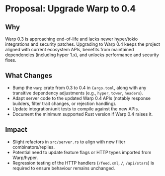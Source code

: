 # Proposal: Upgrade Warp to 0.4

## Why
Warp 0.3 is approaching end-of-life and lacks newer hyper/tokio integrations and security patches. Upgrading to Warp 0.4 keeps the project aligned with current ecosystem APIs, benefits from maintained dependencies (including hyper 1.x), and unlocks performance and security fixes.

## What Changes
- Bump the `warp` crate from 0.3 to 0.4 in `Cargo.toml`, along with any transitive dependency adjustments (e.g., `hyper`, `tower`, `headers`).
- Adapt server code to the updated Warp 0.4 APIs (notably response builders, filter trait changes, or rejection handling).
- Update integration/unit tests to compile against the new APIs.
- Document the minimum supported Rust version if Warp 0.4 raises it.

## Impact
- Slight refactors in `src/server.rs` to align with new filter combinators/replies.
- Potential need to update feature flags or HTTP types imported from Warp/hyper.
- Regression testing of the HTTP handlers (`/feed.xml`, `/`, `/api/stars`) is required to ensure behaviour remains unchanged.
